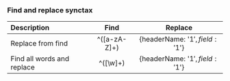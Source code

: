 ### Find and replace synctax

| Description | Find | Replace |
| :--- | :----: | :---: |
| Replace from find | ^([a-zA-Z]+) |{headerName: '$1', field: '$1'}|
| Find all words and replace | ^([\w]+) |{headerName: '$1', field: '$1'}|